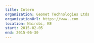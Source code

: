 ```yaml
---
title: Intern
organization: Geonet Technologies Ltds
organizationUrl: https://www..com
location: Nairobi, KE
start: 2015-02-05
end: 2015-06-30
---
```


